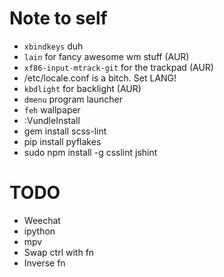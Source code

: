Note to self
=========
- `xbindkeys` duh
- `lain` for fancy awesome wm stuff (AUR)
- `xf86-input-mtrack-git` for the trackpad (AUR)
- /etc/locale.conf is a bitch. Set LANG!
- `kbdlight` for backlight (AUR)
- `dmenu` program launcher
- `feh` wallpaper 
- :VundleInstall
- gem install scss-lint
- pip install pyflakes
- sudo npm install -g csslint jshint

TODO
=========
- Weechat
- ipython
- mpv
- Swap ctrl with fn
- Inverse fn
